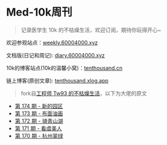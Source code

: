 # Med-10k周刊

> 记录医学生 10k 的不枯燥生活，欢迎订阅，期待你玩得开心~

欢迎参观站点：[weekly.60004000.xyz](https://weekly.60004000.xyz)

文档版(日记和周记): [diary.60004000.xyz](https://diary.60004000.xyz)

10k的博客站点(10k的温馨小窝)：[tenthousand.cn](https://tenthousand.cn)

链上博客(原创文章): [tenthousand.xlog.app](https://tenthousand.xlog.app)



> fork自[工程师 Tw93 的不枯燥生活](https://github.com/tw93/weekly)，以下为大佬的原文

* [第 174 期 - 新的园区](https://weekly.tw93.fun/posts/174-新的园区)
* [第 173 期 - 布面油画](https://weekly.tw93.fun/posts/173-布面油画)
* [第 172 期 - 骑青山湖](https://weekly.tw93.fun/posts/172-骑青山湖)
* [第 171 期 - 看虞美人](https://weekly.tw93.fun/posts/171-看虞美人)
* [第 170 期 - 杭州翠绿](https://weekly.tw93.fun/posts/170-杭州翠绿)
